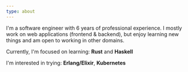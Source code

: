 ```yaml
---
type: about
---
```


I'm a software engineer with 6 years of professional experience. I mostly work on web applications (frontend & backend), but enjoy learning new things and am open to working in other domains.

Currently, I'm focused on learning: **Rust** and **Haskell**

I'm interested in trying: **Erlang/Elixir**, **Kubernetes**

